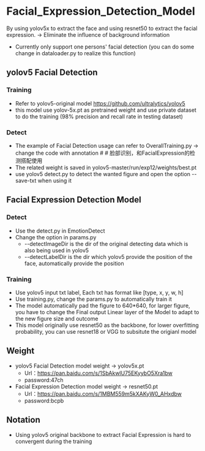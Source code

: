# Facial_Expression_Detection_Model
By using yolov5x to extract the face and using resnet50 to extract the facial expression. -> Eliminate the influence of background information
- Currently only support one persons' facial detection (you can do some change in dataloader.py to realize this function)
## yolov5 Facial Detection
### Training
- Refer to yolov5-original model https://github.com/ultralytics/yolov5
- this model use yolov-5x.pt as pretrained weight and use private dataset to do the training (98% precision and recall rate in testing dataset)
### Detect
- The example of Facial Detection usage can refer to OverallTraining.py -> change the code with annotation # # 脸部识别，和FacialExpression的检测搭配使用
- The related weight is saved in yolov5-master/run/exp12/weights/best.pt
- use yolov5 detect.py to detect the wanted figure and open the option --save-txt when using it
## Facial Expression Detection Model
### Detect
- Use the detect.py in EmotionDetect
- Change the option in params.py
  - --detectImageDir is the dir of the original detecting data which is also being used in yolov5
  - --detectLabelDir is the dir which yolov5 provide the position of the face, automatically provide the position
### Training
- Use yolov5 input txt label, Each txt has format like \[type, x, y, w, h\]
- Use training.py, change the params.py to automatically train it
- The model automatically pad the figure to 640*640, for larger figure, you have to change the Final output Linear layer of the Model to adapt to the new figure size and outcome
- This model originally use resnet50 as the backbone, for lower overfitting probability, you can use resnet18 or VGG to subsitute the origianl model

## Weight
- yolov5 Facial Detection model weight -> yolov5x.pt 
  - Url：https://pan.baidu.com/s/1SbAkwlU75EKyybO5Xra1bw 
  - password:47ch 
- Facial Expression Detection model weight -> resnet50.pt
  - Url：https://pan.baidu.com/s/1MBM559m5kXAKyW0_AHxdbw 
  - password:bcpb 

## Notation
- Using yolov5 original backbone to extract Facial Expression is hard to convergent during the training
